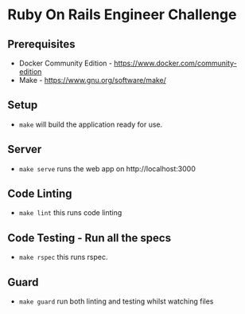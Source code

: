 # Ruby On Rails Engineer Challenge

## Prerequisites

* Docker Community Edition - https://www.docker.com/community-edition
* Make - https://www.gnu.org/software/make/

## Setup

* `make` will build the application ready for use.

## Server

* `make serve` runs the web app on http://localhost:3000

## Code Linting

* `make lint` this runs code linting

## Code Testing - Run all the specs

* `make rspec` this runs rspec.

## Guard

* `make guard` run both linting and testing whilst watching files
